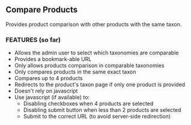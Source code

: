 ## Compare Products

Provides product comparison with other products with the same taxon.

### FEATURES (so far)

* Allows the admin user to select which taxonomies are comparable
* Provides a bookmark-able URL
* Only allows products comparison in comparable taxonomies
* Only compares products in the same exact taxon
* Compares up to 4 products
* Redirects to the product's taxon page if only one product is provided
* Doesn't rely on javascript
* Use javascript (if available) to:
  * Disabling checkboxes when 4 products are selected
  * Disabling submit button when less than 2 products are selected
  * Submit to the correct URL (to avoid server-side redirection)
